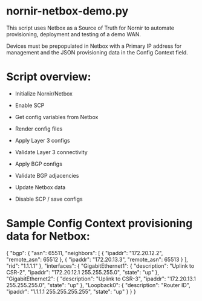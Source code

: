 # nornir-netbox-demo.py

This script uses Netbox as a Source of Truth for Nornir to automate provisioning, deployment and testing of a demo WAN.

Devices must be prepopulated in Netbox with a Primary IP address for management and the JSON provisioning data in the Config Context field.

# Script overview:

* Initialize Nornir/Netbox

* Enable SCP

* Get config variables from Netbox

* Render config files

* Apply Layer 3 configs

* Validate Layer 3 connectivity

* Apply BGP configs

* Validate BGP adjacencies

* Update Netbox data

* Disable SCP / save configs


# Sample Config Context provisioning data for Netbox:

{
    "bgp": {
        "asn": 65511,
        "neighbors": [
            {
                "ipaddr": "172.20.12.2",
                "remote_asn": 65512
            },
            {
                "ipaddr": "172.20.13.3",
                "remote_asn": 65513
            }
        ],
        "rid": "1.1.1.1"
    },
    "interfaces": {
        "GigabitEthernet1": {
            "description": "Uplink to CSR-2",
            "ipaddr": "172.20.12.1 255.255.255.0",
            "state": "up"
        },
        "GigabitEthernet2": {
            "description": "Uplink to CSR-3",
            "ipaddr": "172.20.13.1 255.255.255.0",
            "state": "up"
        },
        "Loopback0": {
            "description": "Router ID",
            "ipaddr": "1.1.1.1 255.255.255.255",
            "state": "up"
        }
    }
}
